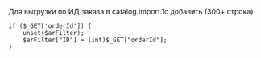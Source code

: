 Для выгрузки по ИД заказа в catalog.import.1c добавить (300+ строка)
```
if ($_GET['orderId']) {
    unset($arFilter);
    $arFilter["ID"] = (int)$_GET["orderId"];
}
```
